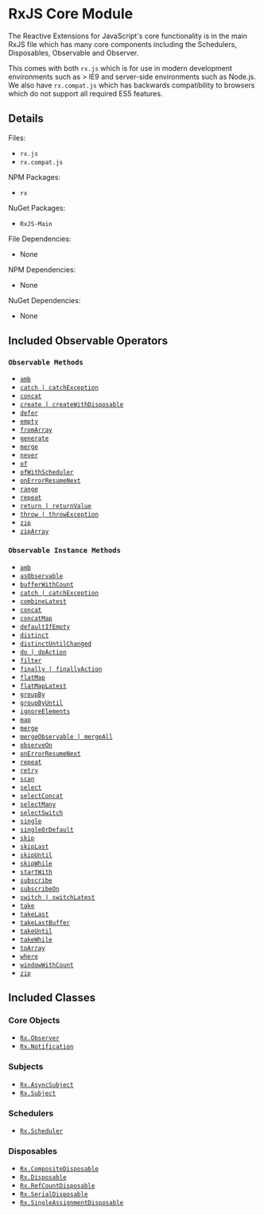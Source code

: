 # RxJS Core Module #

The Reactive Extensions for JavaScript's core functionality is in the main RxJS file which has many core components including the Schedulers, Disposables, Observable and Observer.

This comes with both `rx.js` which is for use in modern development environments such as > IE9 and server-side environments such as Node.js.  We also have `rx.compat.js` which has backwards compatibility to browsers which do not support all required ES5 features.

## Details ##

Files:
- `rx.js`
- `rx.compat.js`

NPM Packages:
- `rx`

NuGet Packages:
- `RxJS-Main`

File Dependencies:
- None

NPM Dependencies:
- None

NuGet Dependencies:
- None

## Included Observable Operators ##

### `Observable Methods`
- [`amb`](../api/core/observable.md#rxobservableambargs)
- [`catch | catchException`](../api/core/observable.md#rxobservablecatchargs)
- [`concat`](../api/core/observable.md#rxobservableconcatargs)
- [`create | createWithDisposable`](../api/core/observable.md#rxobservablecreatesubscribe)
- [`defer`](../api/core/observable.md#rxobservabledeferobservablefactory)
- [`empty`](../api/core/observable.md#rxobservableemptyscheduler)
- [`fromArray`](../api/core/observable.md#rxobservablefromarrayarray-scheduler)
- [`generate`](../api/core/observable.md#rxobservablegenerateinitialstate-condition-iterate-resultselector-scheduler)
- [`merge`](../api/core/observable.md#rxobservablemergescheduler-args)
- [`never`](../api/core/observable.md#rxobservablenever)
- [`of`](#rxobservableofargs)
- [`ofWithScheduler`](#rxobservablewithschedulerscheduler-args)
- [`onErrorResumeNext`](../api/core/observable.md#rxobservableonerrorresumenextargs)
- [`range`](../api/core/observable.md#rxobservablerangestart-count-scheduler)
- [`repeat`](../api/core/observable.md#rxobservablerepeatvalue-repeatcount-scheduler)
- [`return | returnValue`](../api/core/observable.md#rxobservablereturnvalue-scheduler)
- [`throw | throwException`](../api/core/observable.md#rxobservablethrowexception-scheduler)
- [`zip`](../api/core/observable.md#rxobservablezipargs)
- [`zipArray`](../api/core/observable.md#rxobservableziparrayargs)

### `Observable Instance Methods`
- [`amb`](../api/core/observable.md#rxobservableprototypeambrightsource)
- [`asObservable`](../api/core/observable.md#rxobservableprototypeasobservable)
- [`bufferWithCount`](../api/core/observable.md#rxobservableprototypebufferwithcountcount-skip)
- [`catch | catchException`](../api/core/observable.md#rxobservableprototypecatchsecond--handler)
- [`combineLatest`](../api/core/observable.md#rxobservableprototypecombinelatestargs-resultselector)
- [`concat`](../api/core/observable.md#rxobservableprototypeconcatargs)
- [`concatMap`](../api/core/observable.md#rxobservableprototypeconcatmapselector-resultselector)
- [`defaultIfEmpty`](../api/core/observable.md#rxobservableprototypedefaultifemptydefaultvalue)
- [`distinct`](../api/core/observable.md#rxobservableprototypedistinctkeyselector-keyserializer)
- [`distinctUntilChanged`](../api/core/observable.md#rxobservableprototypedistinctuntilchangedkeyselector-comparer)
- [`do | doAction`](../api/core/observable.md#rxobservableprototypedoobserver--onnext-onerror-oncompleted)
- [`filter`](../api/core/observable.md#rxobservableprototypefilterpredicate-thisarg)
- [`finally | finallyAction`](../api/core/observable.md#rxobservableprototypefinallyaction)
- [`flatMap`](../api/core/observable.md#rxobservableprototypeflatmapselector-resultselector)
- [`flatMapLatest`](../api/core/observable.md#rxobservableprototypeflatmaplatestselector-thisarg)
- [`groupBy`](../api/core/observable.md#rxobservableprototypegroupbykeyselector-elementselector-keyserializer)
- [`groupByUntil`](../api/core/observable.md#rxobservableprototypegroupbyuntilkeyselector-elementselector-durationselector-keyserializer)
- [`ignoreElements`](../api/core/observable.md#rxobservableprototypeignoreelements)
- [`map`](../api/core/observable.md#rxobservableprototypemapselector-thisarg)
- [`merge`](../api/core/observable.md#rxobservableprototypemergemaxconcurrent--other)
- [`mergeObservable | mergeAll`](../api/core/observable.md#rxobservableprototypemergeobservable)
- [`observeOn`](../api/core/observable.md#rxobservableprototypeobserveonscheduler)
- [`onErrorResumeNext`](../api/core/observable.md#rxobservableprototypeonerrorresumenextsecond)
- [`repeat`](../api/core/observable.md#rxobservableprototyperepeatrepeatcount)
- [`retry`](../api/core/observable.md#rxobservableprototyperetryretrycount)
- [`scan`](../api/core/observable.md#rxobservableprototypescanseed-accumulator)
- [`select`](../api/core/observable.md#rxobservableprototypeselectselector-thisarg)
- [`selectConcat`](../api/core/observable.md#rxobservableprototypeselectconcatselector-resultselector)
- [`selectMany`](../api/core/observable.md#rxobservableprototypeselectmanyselector-resultselector)
- [`selectSwitch`](../api/core/observable.md#rxobservableprototypeselectswitchselector-thisarg)
- [`single`](../api/core/observable.md#rxobservableprototypesinglepredicate-thisarg)
- [`singleOrDefault`](../api/core/observable.md#rxobservableprototypesingleordefaultpredicate-defaultvalue-thisarg)
- [`skip`](../api/core/observable.md#rxobservableprototypeskipcount)
- [`skipLast`](../api/core/observable.md#rxobservableprototypeskiplastcount)
- [`skipUntil`](../api/core/observable.md#rxobservableprototypeskipuntilother)
- [`skipWhile`](../api/core/observable.md#rxobservableprototypeskipwhilepredicate-thisarg)
- [`startWith`](../api/core/observable.md#rxobservableprototypestartwithscheduler-args)
- [`subscribe`](../api/core/observable.md#rxobservableprototypesubscribeobserver--onnext-onerror-oncompleted)
- [`subscribeOn`](../api/core/observable.md#rxobservableprototypesubscribeonscheduler)
- [`switch | switchLatest`](../api/core/observable.md#rxobservableprototypeswitch)
- [`take`](../api/core/observable.md#rxobservableprototypetakecount-scheduler)
- [`takeLast`](../api/core/observable.md#rxobservableprototypetakelastcount)
- [`takeLastBuffer`](../api/core/observable.md#rxobservableprototypetakelastbuffercount)
- [`takeUntil`](../api/core/observable.md#rxobservableprototypetakeuntilother)
- [`takeWhile`](../api/core/observable.md#rxobservableprototypetakewhilepredicate-thisarg)
- [`toArray`](../api/core/observable.md#rxobservableprototypetoarray)
- [`where`](../api/core/observable.md#rxobservableprototypewherepredicate-thisarg)
- [`windowWithCount`](../api/core/observable.md#rxobservableprototypewindowwithcountcount-skip)
- [`zip`](../api/core/observable.md#rxobservableprototypezipargs-resultselector)

## Included Classes ##

### Core Objects

- [`Rx.Observer`](../api/core/observable.md../api/core/observable.mdapi/core/observer.md)
- [`Rx.Notification`](../api/core/observable.md../api/core/observable.mdapi/core/notification.md)

### Subjects

- [`Rx.AsyncSubject`](../api/core/observable.md../api/core/observable.mdapi/subjects/asyncsubject.md)
- [`Rx.Subject`](../api/core/observable.md../api/core/observable.mdapi/subjects/subject.md)

### Schedulers

- [`Rx.Scheduler`](../api/core/observable.md../api/core/observable.mdapi/schedulers/scheduler.md)

### Disposables

- [`Rx.CompositeDisposable`](../api/core/observable.md../api/core/observable.mdapi/disposables/compositedisposable.md)
- [`Rx.Disposable`](../api/core/observable.md../api/core/observable.mdapi/disposables/disposable.md)
- [`Rx.RefCountDisposable`](../api/core/observable.md../api/core/observable.mdapi/disposables/refcountdisposable.md)
- [`Rx.SerialDisposable`](../api/core/observable.md../api/core/observable.mdapi/disposables/serialdisposable.md)
- [`Rx.SingleAssignmentDisposable`](../api/core/observable.md../api/core/observable.mdapi/disposables/singleassignmentdisposable.md)
